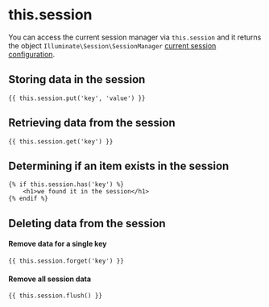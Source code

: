 # this.session

You can access the current session manager via `this.session` and it returns the object `Illuminate\Session\SessionManager` [current session configuration](../services/session#configuration).

## Storing data in the session

    {{ this.session.put('key', 'value') }}

## Retrieving data from the session

    {{ this.session.get('key') }}

## Determining if an item exists in the session

    {% if this.session.has('key') %}
        <h1>we found it in the session</h1>
    {% endif %}

## Deleting data from the session

#### Remove data for a single key

    {{ this.session.forget('key') }}

#### Remove all session data

    {{ this.session.flush() }}


